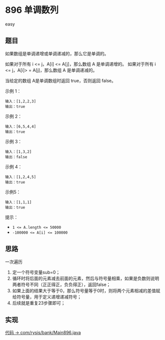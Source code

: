 # 896 单调数列

easy

## 题目

如果数组是单调递增或单调递减的，那么它是单调的。

如果对于所有 i <= j，A[i] <= A[j]，那么数组 A 是单调递增的。 如果对于所有 i <= j，A[i]> = A[j]，那么数组 A 是单调递减的。

当给定的数组 A是单调数组时返回 true，否则返回 false。

示例 1：
```
输入：[1,2,2,3]
输出：true
```
示例 2：
```
输入：[6,5,4,4]
输出：true
```
示例 3：
```
输入：[1,3,2]
输出：false
```
示例 4：
```
输入：[1,2,4,5]
输出：true
```
示例5：
```
输入：[1,1,1]
输出：true
```

提示：

- `1 <= A.length <= 50000`
- `-100000 <= A[i] <= 100000`

## 思路

一次遍历
1. 定一个符号变量sub=0；
2. 循环时将后面的元素减去前面的元素，然后与符号量相乘，如果是负数则说明两者符号不同（正正得正，负负得正），返回false；
3. 如果上面的结果大于等于0，那么符号量等于0时，则将两个元素相减的差值赋给符号量，用于定义递增递减符号；
4. 后续就是重复23步骤即可；

## 实现

[代码 -> com/rysis/bank/Main896.java](../../src/com/rysis/bank/Main896.java)